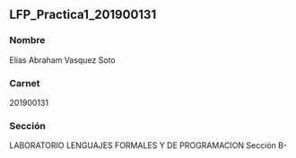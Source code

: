 ## LFP_Practica1_201900131
### Nombre
Elías Abraham Vasquez Soto
### Carnet
201900131
### Sección
LABORATORIO LENGUAJES FORMALES Y DE PROGRAMACION Sección B-